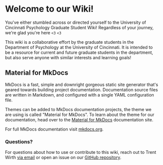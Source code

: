 # Welcome to our Wiki!

You've either stumbled across or directed yourself to the University of Cincinnati Psychology Graduate Student Wiki! Regardless of your journey, we're glad you're here `<3` `<3`

This wiki is a collaborative effort by the graduate students in the Department of Psychology at the University of Cincinnati. It is intended to be a resource for current and future graduate students in the department, but also serve anyone with similar interests and learning goals!

## Material for MkDocs

MkDocs is a fast, simple and downright gorgeous static site generator that's geared towards building project documentation. Documentation source files are written in Markdown, and configured with a single YAML configuration file.

Themes can be added to MkDocs documentation projects, the theme we are using is called "Material for MkDocs". To learn about the theme for our documentation, head over to the [Material for MkDocs](https://squidfunk.github.io/mkdocs-material/) documentation site.

For full MkDocs documentation visit [mkdocs.org](https://www.mkdocs.org).

### Questions?

For questions about how to use or contribute to this wiki, reach out to Trent Wirth [via email](mailto:wirthtd@ucmail.uc.edu) or open an issue on our [GitHub repository](https://github.com/UC-Psychology/grad-student-wiki/issues).

